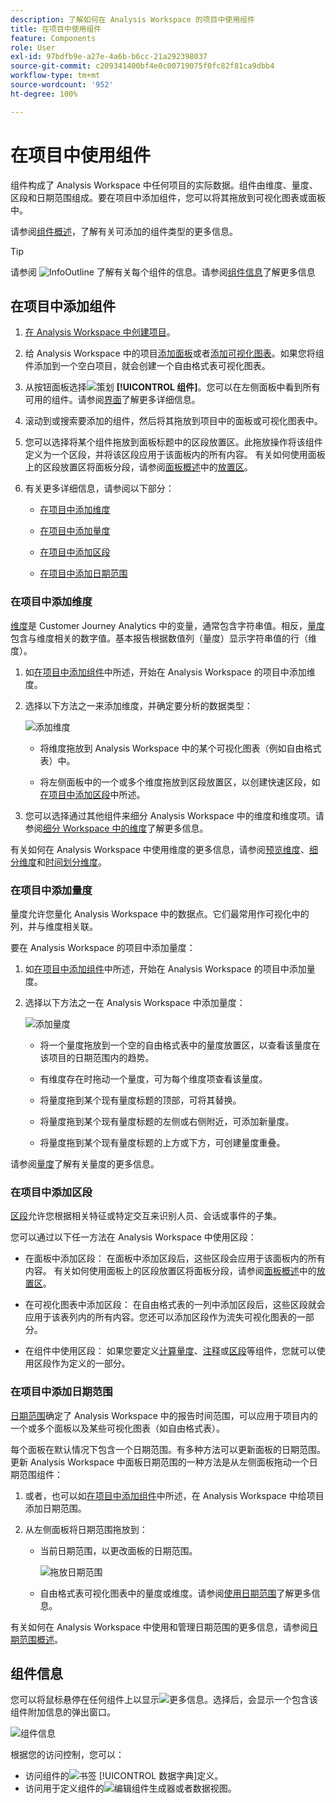 ```yaml
---
description: 了解如何在 Analysis Workspace 的项目中使用组件
title: 在项目中使用组件
feature: Components
role: User
exl-id: 97bdfb9e-a27e-4a6b-b6cc-21a292398037
source-git-commit: c209341400bf4e0c00719075f0fc82f81ca9dbb4
workflow-type: tm+mt
source-wordcount: '952'
ht-degree: 100%

---
```


# 在项目中使用组件

组件构成了 Analysis Workspace 中任何项目的实际数据。组件由维度、量度、区段和日期范围组成。要在项目中添加组件，您可以将其拖放到可视化图表或面板中。

请参阅[组件概述](/help/components/overview.md)，了解有关可添加的组件类型的更多信息。

>[!TIP]
>
>请参阅 ![InfoOutline](/help/assets/icons/InfoOutline.svg) 了解有关每个组件的信息。请参阅[组件信息](#component-info)了解更多信息

## 在项目中添加组件

1. [在 Analysis Workspace 中创建项目](/help/analysis-workspace/build-workspace-project/create-projects.md)。

1. 给 Analysis Workspace 中的项目[添加面板](/help/analysis-workspace/c-panels/panels.md#create-a-panel)或者[添加可视化图表](/help/analysis-workspace/visualizations/freeform-analysis-visualizations.md#add-visualizations-to-a-panel)。如果您将组件添加到一个空白项目，就会创建一个自由格式表可视化图表。

1. 从按钮面板选择![策划](/help/assets/icons/Curate.svg) **[!UICONTROL 组件]**。您可以在左侧面板中看到所有可用的组件。请参阅[界面](/help/analysis-workspace/home.md#interface)了解更多详细信息。

1. 滚动到或搜索要添加的组件，然后将其拖放到项目中的面板或可视化图表中。

1. 您可以选择将某个组件拖放到面板标题中的区段放置区。此拖放操作将该组件定义为一个区段，并将该区段应用于该面板内的所有内容。
有关如何使用面板上的区段放置区将面板分段，请参阅[面板概述](/help/analysis-workspace/c-panels/panels.md)中的[放置区](/help/analysis-workspace/c-panels/panels.md#drop-zone)。

1. 有关更多详细信息，请参阅以下部分：

   * [在项目中添加维度](#add-dimensions-to-a-project)

   * [在项目中添加量度](#add-metrics-to-a-project)

   * [在项目中添加区段](#add-segments-to-a-project)

   * [在项目中添加日期范围](#add-date-ranges-to-a-project)

### 在项目中添加维度

[维度](/help/components/dimensions/overview.md)是 Customer Journey Analytics 中的变量，通常包含字符串值。相反，[量度](/help/components/calc-metrics/calc-metr-overview.md)包含与维度相关的数字值。基本报告根据数值列（量度）显示字符串值的行（维度）。

1. 如[在项目中添加组件](#add-components-to-a-project)中所述，开始在 Analysis Workspace 的项目中添加维度。

1. 选择以下方法之一来添加维度，并确定要分析的数据类型：

   ![添加维度](/help/components/assets/add-dimension.gif)

   * 将维度拖放到 Analysis Workspace 中的某个可视化图表（例如自由格式表）中。

   * 将左侧面板中的一个或多个维度拖放到区段放置区，以创建快速区段，如[在项目中添加区段](#add-filters-to-a-project)中所述。

1. 您可以选择通过其他组件来细分 Analysis Workspace 中的维度和维度项。请参阅[细分 Workspace 中的维度](/help/components/dimensions/t-breakdown-fa.md)了解更多信息。

有关如何在 Analysis Workspace 中使用维度的更多信息，请参阅[预览维度](/help/components/dimensions/view-dimensions.md)、[细分维度](/help/components/dimensions/t-breakdown-fa.md)和[时间划分维度](/help/components/dimensions/time-parting-dimensions.md)。

### 在项目中添加量度

量度允许您量化 Analysis Workspace 中的数据点。它们最常用作可视化中的列，并与维度相关联。

要在 Analysis Workspace 的项目中添加量度：

1. 如[在项目中添加组件](#add-components-to-a-project)中所述，开始在 Analysis Workspace 的项目中添加量度。



1. 选择以下方法之一在 Analysis Workspace 中添加量度：

   ![添加量度](/help/components/assets/add-metric.gif)

   * 将一个量度拖放到一个空的自由格式表中的量度放置区，以查看该量度在该项目的日期范围内的趋势。

   * 有维度存在时拖动一个量度，可为每个维度项查看该量度。

   * 将量度拖到某个现有量度标题的顶部，可将其替换。

   * 将量度拖到某个现有量度标题的左侧或右侧附近，可添加新量度。

   * 将量度拖到某个现有量度标题的上方或下方，可创建量度重叠。


请参阅[量度](/help/components/apply-create-metrics.md)了解有关量度的更多信息。

### 在项目中添加区段

[区段](/help/components/segments/seg-overview.md)允许您根据相关特征或特定交互来识别人员、会话或事件的子集。

您可以通过以下任一方法在 Analysis Workspace 中使用区段：

* 在面板中添加区段：
在面板中添加区段后，这些区段会应用于该面板内的所有内容。
有关如何使用面板上的区段放置区将面板分段，请参阅[面板概述](/help/analysis-workspace/c-panels/panels.md)中的[放置区](/help/analysis-workspace/c-panels/panels.md#drop-zone)。

* 在可视化图表中添加区段：
在自由格式表的一列中添加区段后，这些区段就会应用于该表列内的所有内容。您还可以添加区段作为流失可视化图表的一部分。

* 在组件中使用区段：
如果您要定义[计算量度](/help/components/calc-metrics/cm-workflow/metrics-with-segments.md)、[注释](/help/components/annotations/create-annotations.md#annotation-builder)或[区段](/help/components/segments/seg-builder.md)等组件，您就可以使用区段作为定义的一部分。


### 在项目中添加日期范围

[日期范围](/help/components/date-ranges/overview.md)确定了 Analysis Workspace 中的报告时间范围，可以应用于项目内的一个或多个面板以及某些可视化图表（如自由格式表）。

每个面板在默认情况下包含一个日期范围。有多种方法可以更新面板的日期范围。更新 Analysis Workspace 中面板日期范围的一种方法是从左侧面板拖动一个日期范围组件：

1. 或者，也可以如[在项目中添加组件](#add-components-to-a-project)中所述，在 Analysis Workspace 中给项目添加日期范围。

1. 从左侧面板将日期范围拖放到：

   * 当前日期范围，以更改面板的日期范围。

     ![拖放日期范围](assets/add-date-range.gif)

   * 自由格式表可视化图表中的量度或维度。请参阅[使用日期范围](/help/components/date-ranges/overview.md#use-date-ranges)了解更多信息。

有关如何在 Analysis Workspace 中使用和管理日期范围的更多信息，请参阅[日期范围概述](/help/components/date-ranges/overview.md)。

## 组件信息

您可以将鼠标悬停在任何组件上以显示![更多信息](/help/assets/icons/InfoOutline.svg)。选择后，会显示一个包含该组件附加信息的弹出窗口。

![组件信息](assets/component-info.png)

根据您的访问控制，您可以：

* 访问组件的![书签](/help/assets/icons/Bookmark.svg) [!UICONTROL 数据字典]定义。
* 访问用于定义组件的![编辑](/help/assets/icons/Edit.svg)组件生成器或者数据视图。
